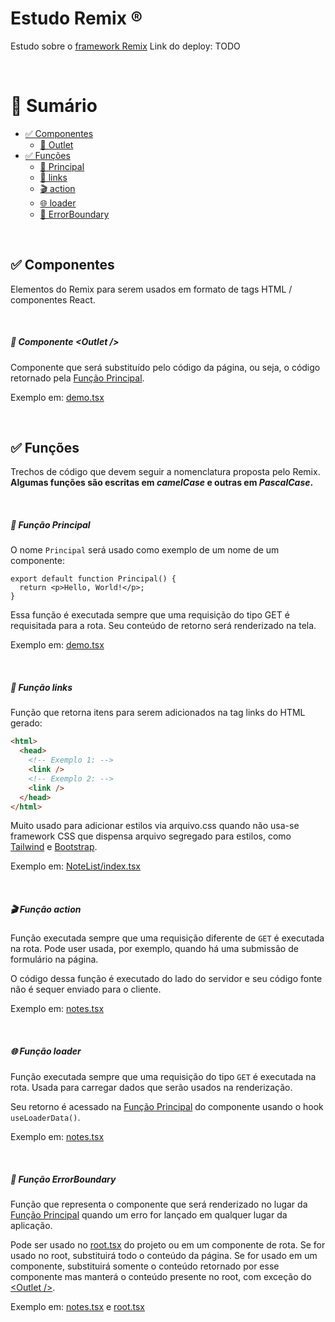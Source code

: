 # Estudo Remix ®️

Estudo sobre o [framework Remix](https://remix.run/)
Link do deploy: TODO

&nbsp;

# 🔎 Sumário

- [✅ Componentes](#-componentes)
  - [🔁 Outlet](#-componente-outlet-)
- [✅ Funções](#-funções)
  - [🎯 Principal](#-função-principal)
  - [🔀 links](#-função-links)
  - [🎬 action](#-função-action)
  - [🌐 loader](#-função-loader)
  - [🐛 ErrorBoundary](#-função-errorboundary)

&nbsp;

## ✅ Componentes

Elementos do Remix para serem usados em formato de tags HTML / componentes React.

&nbsp;

##### 🔁 Componente \<Outlet />

Componente que será substituído pelo código da página, ou seja, o código retornado pela [Função Principal](#-função-principal).

Exemplo em: [demo.tsx](./app/root.tsx)

&nbsp;

## ✅ Funções

Trechos de código que devem seguir a nomenclatura proposta pelo Remix. **Algumas funções são escritas em _camelCase_ e outras em _PascalCase_.**

&nbsp;

##### 🎯 Função Principal

O nome `Principal` será usado como exemplo de um nome de um componente:

```tsx
export default function Principal() {
  return <p>Hello, World!</p>;
}
```

Essa função é executada sempre que uma requisição do tipo GET é requisitada para a rota. Seu conteúdo de retorno será renderizado na tela.

Exemplo em: [demo.tsx](./app/routes/demo.tsx)

&nbsp;

##### 🔀 Função links

Função que retorna itens para serem adicionados na tag links do HTML gerado:

```html
<html>
  <head>
    <!-- Exemplo 1: -->
    <link />
    <!-- Exemplo 2: -->
    <link />
  </head>
</html>
```

Muito usado para adicionar estilos via arquivo.css quando não usa-se framework CSS que dispensa arquivo segregado para estilos, como [Tailwind](https://tailwindcss.com/) e [Bootstrap](https://getbootstrap.com/).

Exemplo em: [NoteList/index.tsx](./app/components/NoteList/index.tsx)

&nbsp;

##### 🎬 Função action

Função executada sempre que uma requisição diferente de `GET` é executada na rota. Pode user usada, por exemplo, quando há uma submissão de formulário na página.

O código dessa função é executado do lado do servidor e seu código fonte não é sequer enviado para o cliente.

Exemplo em: [notes.tsx](./app/routes/notes.tsx)

&nbsp;

##### 🌐 Função loader

Função executada sempre que uma requisição do tipo `GET` é executada na rota. Usada para carregar dados que serão usados na renderização.

Seu retorno é acessado na [Função Principal](#-função-principal) do componente usando o hook `useLoaderData()`.

Exemplo em: [notes.tsx](./app/routes/notes.tsx)

&nbsp;

##### 🐛 Função ErrorBoundary

Função que representa o componente que será renderizado no lugar da [Função Principal](#-função-principal) quando um erro for lançado em qualquer lugar da aplicação.

Pode ser usado no [root.tsx](./app/root.tsx) do projeto ou em um componente de rota. Se for usado no root, substituirá todo o conteúdo da página. Se for usado em um componente, substituirá somente o conteúdo retornado por esse componente mas manterá o conteúdo presente no root, com exceção do [\<Outlet />](#-componente-outlet-).

Exemplo em: [notes.tsx](./app/routes/notes.tsx) e [root.tsx](./app/root.tsx)
